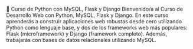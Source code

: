 🐍 Curso de Python con MySQL, Flask y Django
Bienvenido/a al Curso de Desarrollo Web con Python, MySQL, Flask y Django. En este curso aprenderás a construir aplicaciones web robustas desde cero utilizando Python como lenguaje base, y dos de los frameworks web más populares: Flask (microframework) y Django (framework completo). Además, trabajarás con bases de datos relacionales utilizando MySQL.

